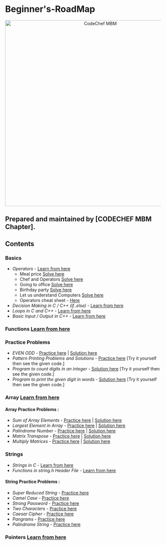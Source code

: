 # Beginner's-RoadMap
<p align="center">
<img alt="CodeChef MBM" src="images/codechef-mbm.png" height="600">
</p>

## Prepared and maintained by [CODECHEF MBM Chapter].
## Contents

### **Basics**
* *Operators* -  [Learn from here](https://www.youtube.com/playlist?list=PLCvBE7NDS5Bn_lppJzf04NUX44o3GMLjO)
    * Meal price [Solve here](https://www.hackerrank.com/challenges/30-operators/problem)
    * Chef and Operators [Solve here](https://www.codechef.com/problems/CHOPRT)
    * Going to office [Solve here](https://www.hackerearth.com/practice/basic-programming/operators/basics-of-operators/practice-problems/algorithm/going-to-office-e2ef3feb/)
    * Birthday party [Solve here](https://www.hackerearth.com/practice/basic-programming/operators/basics-of-operators/practice-problems/algorithm/birthday-party-12/)
    * Let us understand Computers [Solve here](https://www.hackerearth.com/practice/basic-programming/operators/basics-of-operators/practice-problems/algorithm/let-us-understand-computer-78476e7a/)
    * Operators cheat sheet - [Here](https://meet.google.com/linkredirect?authuser=0&dest=https%3A%2F%2Fwww.hackerearth.com%2Fpractice%2Fbasic-programming%2Foperators%2Fbasics-of-operators%2Ftutorial%2F)
* *Decision Making in C / C++ (if..else)* -  [Learn from here](https://www.geeksforgeeks.org/decision-making-c-c-else-nested-else/?ref=lbp)
* *Loops in C and C++* -  [Learn from here](https://www.geeksforgeeks.org/loops-in-c-and-cpp/?ref=lbp)
* *Basic Input / Output in C++* -  [Learn from here](https://www.geeksforgeeks.org/basic-input-output-c/?ref=lbp)

### **Functions** [Learn from here](https://www.youtube.com/playlist?list=PLCvBE7NDS5BmpDbEe5DrqbmnW-EHqutSM)

### **Practice Problems**
* *EVEN ODD* -  [Practice here](https://www.hackerearth.com/problem/algorithm/even-odd-3-f509373c/submissions/) | [Solution here](https://www.hackerearth.com/submission/44823658/)
* *Pattern Printing Problems and Solutions* -  [Practice here](https://www.programiz.com/c-programming/examples/pyramid-pattern) [Try it yourself then see the given code.]
* *Program to count digits in an integer* -  [Solution here](https://www.geeksforgeeks.org/program-count-digits-integer-3-different-methods/) [Try it yourself then see the given code.]
* *Program to print the given digit in words* -  [Solution here](https://www.geeksforgeeks.org/program-to-print-the-given-digit-in-words/) [Try it yourself then see the given code.]


### **Array** [Learn from here](https://www.youtube.com/playlist?list=PLCvBE7NDS5Bk4kd70XIdfDKGViwx6c9Ij)
#### Array Practice Problems : 
* *Sum of Array Elements* -  [Practice here](https://practice.geeksforgeeks.org/problems/sum-of-array-elements2502/1/?category[]=Arrays&page=1&query=category[]Arrayspage1) | [Solution here](https://www.geeksforgeeks.org/program-find-sum-elements-given-array/)
* *Largest Element in Array* -  [Practice here](https://practice.geeksforgeeks.org/problems/largest-element-in-array/0) | [Solution here](https://www.geeksforgeeks.org/c-program-find-largest-element-array/)
* *Palindrome Number* -  [Practice here](https://practice.geeksforgeeks.org/problems/palindrome0746/1) | [Solution here](https://www.geeksforgeeks.org/check-if-a-number-is-palindrome/)
* *Matrix Transpose* -  [Practice here](https://www.hackerearth.com/practice/data-structures/arrays/multi-dimensional/practice-problems/algorithm/transpose/) | [Solution here](https://www.hackerearth.com/submission/45360805/)
* *Multiply Matrices* -  [Practice here](https://practice.geeksforgeeks.org/problems/multiply-matrices/1) | [Solution here](https://www.geeksforgeeks.org/c-program-multiply-two-matrices/)

### **Strings**
* *Strings in C* -  [Learn from here](https://www.geeksforgeeks.org/strings-in-c-2/)
* *Functions in string.h Header File* -  [Learn from here](https://www.programiz.com/c-programming/library-function/string.h)
#### String Practice Problems :
* *Super Reduced String* - [Practice here](https://www.hackerrank.com/challenges/reduced-string/problem)
* *Camel Case* - [Practice here](https://www.hackerrank.com/challenges/camelcase/problem)
* *Strong Password* - [Practice here](https://www.hackerrank.com/challenges/strong-password/problem)
* *Two Characters* - [Practice here](https://www.hackerrank.com/challenges/two-characters/problem)
* *Caesar Cipher* - [Practice here](https://www.hackerrank.com/challenges/caesar-cipher-1/problem)
* *Pangrams* - [Practice here](https://www.hackerrank.com/challenges/pangrams/problem)
* *Palindrome String* -  [Practice here](https://practice.geeksforgeeks.org/problems/palindrome-string0817/1/?category[]=Strings&page=1&query=category[]Stringspage1)

### **Pointers** [Learn from here](https://www.youtube.com/playlist?list=PL2_aWCzGMAwLZp6LMUKI3cc7pgGsasm2_)
